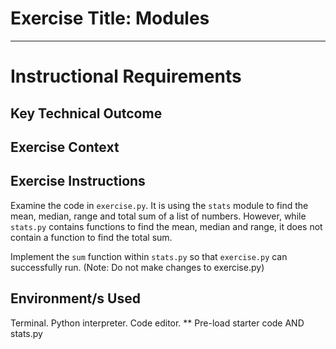 # Exercise Title: Modules
---
# Instructional Requirements
## Key Technical Outcome

## Exercise Context

## Exercise Instructions
Examine the code in <code>exercise.py</code>. It is using the <code>stats</code> module to find the mean, median, range and  total sum of a list of numbers.
However, while <code>stats.py</code> contains functions to find the mean, median and range, it does not contain a function to find the total sum.

Implement the <code>sum</code> function within <code>stats.py</code> so that <code>exercise.py</code> can successfully run.
(Note: Do not make changes to exercise.py)

## Environment/s Used
Terminal. Python interpreter. Code editor.
** Pre-load starter code AND stats.py
